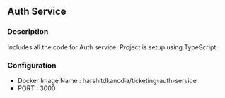 ## Auth Service
### Description
Includes all the code for Auth service. Project is setup using TypeScript.

### Configuration
* Docker Image Name : harshitdkanodia/ticketing-auth-service
* PORT : 3000

